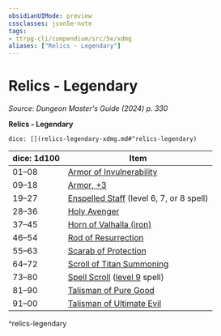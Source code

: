 ```yaml
---
obsidianUIMode: preview
cssclasses: json5e-note
tags:
- ttrpg-cli/compendium/src/5e/xdmg
aliases: ["Relics - Legendary"]
---
```

# Relics - Legendary
*Source: Dungeon Master's Guide (2024) p. 330* 

**Relics - Legendary**

`dice: [](relics-legendary-xdmg.md#^relics-legendary)`

| dice: 1d100 | Item |
|-------------|------|
| 01–08 | [Armor of Invulnerability](armor-of-invulnerability-xdmg.md) |
| 09–18 | [Armor, +3](3-armor-xdmg.md) |
| 19–27 | [Enspelled Staff](enspelled-staff-xdmg.md) (level 6, 7, or 8 spell) |
| 28–36 | [Holy Avenger](holy-avenger-xdmg.md) |
| 37–45 | [Horn of Valhalla (iron)](horn-of-valhalla-iron-xdmg.md) |
| 46–54 | [Rod of Resurrection](rod-of-resurrection-xdmg.md) |
| 55–63 | [Scarab of Protection](scarab-of-protection-xdmg.md) |
| 64–72 | [Scroll of Titan Summoning](scroll-of-titan-summoning-xdmg.md) |
| 73–80 | [Spell Scroll](spell-scroll-xdmg.md) ([level 9](spell-scroll-level-9-xdmg.md) spell) |
| 81–90 | [Talisman of Pure Good](talisman-of-pure-good-xdmg.md) |
| 91–00 | [Talisman of Ultimate Evil](talisman-of-ultimate-evil-xdmg.md) |
^relics-legendary